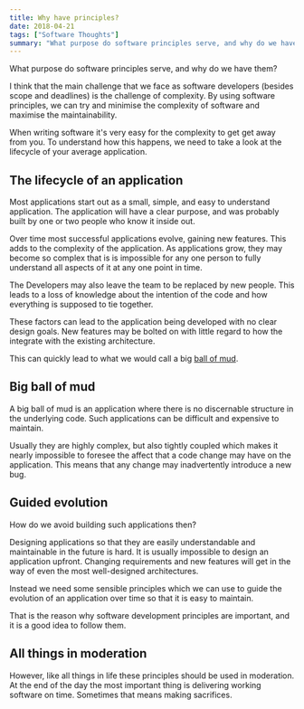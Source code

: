 ```yaml
---
title: Why have principles?
date: 2018-04-21
tags: ["Software Thoughts"]
summary: "What purpose do software principles serve, and why do we have them?"
---
```


What purpose do software principles serve, and why do we have them?

I think that the main challenge that we face as software developers (besides
scope and deadlines) is the challenge of complexity. By using software
principles, we can try and minimise the complexity of software and maximise the
maintainability.

When writing software it's very easy for the complexity to get get away from
you. To understand how this happens, we need to take a look at the lifecycle of
your average application.

## The lifecycle of an application

Most applications start out as a small, simple, and easy to understand
application. The application will have a clear purpose, and was probably built
by one or two people who know it inside out.

Over time most successful applications evolve, gaining new features. This adds
to the complexity of the application. As applications grow, they may become so
complex that is is impossible for any one person to fully understand all aspects
of it at any one point in time.

The Developers may also leave the team to be replaced by new people. This leads
to a loss of knowledge about the intention of the code and how everything is
supposed to tie together.

These factors can lead to the application being developed with no clear design
goals. New features may be bolted on with little regard to how the integrate
with the existing architecture.

This can quickly lead to what we would call a big
[ball of mud](https://en.wikipedia.org/wiki/Big_ball_of_mud).

## Big ball of mud

A big ball of mud is an application where there is no discernable structure in
the underlying code. Such applications can be difficult and expensive to
maintain.

Usually they are highly complex, but also tightly coupled which makes it nearly
impossible to foresee the affect that a code change may have on the application.
This means that any change may inadvertently introduce a new bug.

## Guided evolution

How do we avoid building such applications then?

Designing applications so that they are easily understandable and maintainable
in the future is hard. It is usually impossible to design an application
upfront. Changing requirements and new features will get in the way of even the
most well-designed architectures.

Instead we need some sensible principles which we can use to guide the evolution
of an application over time so that it is easy to maintain.

That is the reason why software development principles are important, and it is
a good idea to follow them.

## All things in moderation

However, like all things in life these principles should be used in moderation.
At the end of the day the most important thing is delivering working software on
time. Sometimes that means making sacrifices.
